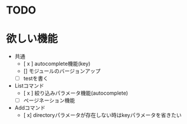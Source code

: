 # TODO

# 欲しい機能
- 共通
  - [ x ] autocomplete機能(key)
  - [] モジュールのバージョンアップ
  - [ ] testを書く

- Listコマンド
  - [ x ] 絞り込みパラメータ機能(autocomplete)
  - [ ] ページネーション機能

- Addコマンド
  - [ x] directoryパラメータが存在しない時はkeyパラメータを省きたい
